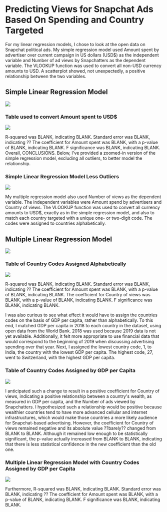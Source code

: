 # Predicting Views for Snapchat Ads Based On Spending and Country Targeted
For my linear regression models, I chose to look at the open data on Snapchat political ads. My simple regression model used Amount spent by advertiser over current campaign in US dollars (USD$) as the independent variable and Number of ad views by Snapchatters as the dependent variable. The VLOOKUP function was used to convert all non-USD currency amounts to USD. A scatterplot showed, not unexpectedly, a positive relationship between the two variables.

## Simple Linear Regression Model
![](Images/Original%20Visualization.PNG)

### Table used to convert Amount spent to USD$
![](Images/Currency_Conversion_Table.PNG)

R-squared was BLANK, indicating BLANK. Standard error was BLANK, indicating ?? The coefficient for Amount spent was BLANK, with a p-value of BLANK, indicating BLANK. F significance was BLANK, indicating BLANK.
Overall, CONCLUSIONS.
Below, I've provided a zoomed-in version of the simple regression model, excluding all outliers, to better model the relationship.

### Simple Linear Regression Model Less Outliers
![](Images/Visualization%20less%20Outliers.PNG)

My multiple regression model also used Number of views as the dependent variable. The independent variables were Amount spend by advertisers and Country of views. The VLOOKUP function was used to convert all currency amounts to USD$, exactly as in the simple regression model, and also to match each country targeted with a unique one- or two-digit code. The codes were assigned to countries alphabetically.

## Multiple Linear Regression Model
![](Images/Multiple_Lin_Reg_Orig.PNG)

### Table of Country Codes Assigned Alphabetically
![](Images/Orig_Country_Codes.PNG)

R-squared was BLANK, indicating BLANK. Standard error was BLANK, indicating ?? The coefficient for Amount spent was BLANK, with a p-value of BLANK, indicating BLANK. The coefficient for Country of views was BLANK, with a p-value of BLANK, indicating BLANK. F significance was BLANK, indicating BLANK.

I was also curious to see what effect it would have to assign the countries codes on the basis of GDP per capita, rather than alphabetically. To this end, I matched GDP per capita in 2018 to each country in the dataset, using open data from the World Bank. 2018 was used because 2019 data is not yet available. Additionally, it felt more appropriate to use financial data that would correspond to the beginning of 2019 when discussing advertising spending over that year.
Next, I assigned the lowest country code, 1, to India, the country with the lowest GDP per capita. The highest code, 27, went to Switzerland, with the highest GDP per capita.

### Table of Country Codes Assigned by GDP per Capita
![](Images/Country_Codes_GDP.PNG)

I anticipated such a change to result in a positive coefficient for Country of views, indicating a positive relationship between a country's wealth, as measured in GDP per capita, and the Number of ads viewed by Snapchatters. I hypothesized such a relationship would be positive because wealthier countries tend to have more advanced cellular and internet infrastructures, which would make those countries a more likely audience for Snapchat-based advertising.
However, the coefficient for Country of views remained negative and its absolute value ??barely?? changed from BLANK to BLANK. Although it remained low enough to be statistically significant, the p-value actually increased from BLANK to BLANK, indicating that there is less statistical confidence in the new coefficient than the old one.

### Multiple Linear Regression Model with Country Codes Assigned by GDP per Capita
![](Images/Multiple_Lin_Reg_GDP.PNG)

Furthermore, R-squared was BLANK, indicating BLANK. Standard error was BLANK, indicating ?? The coefficient for Amount spent was BLANK, with a p-value of BLANK, indicating BLANK. F significance was BLANK, indicating BLANK.
